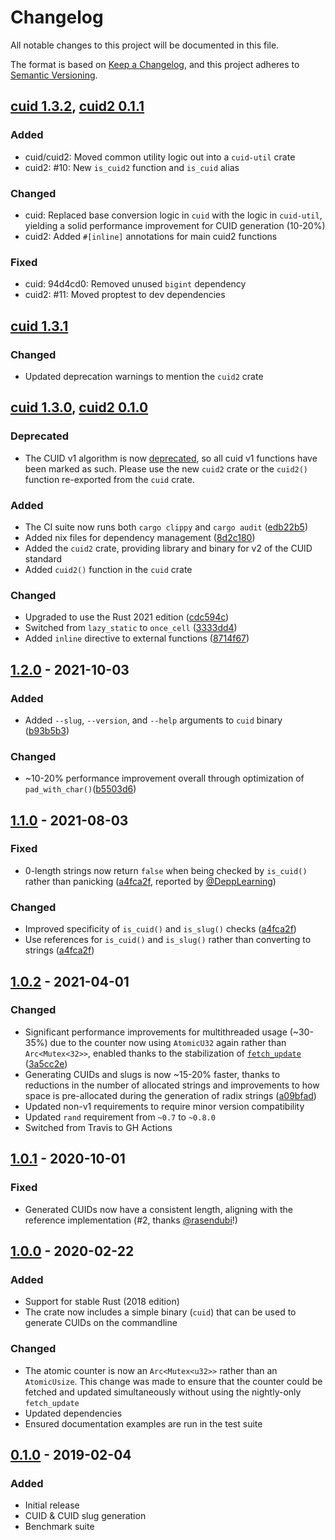 # Changelog

All notable changes to this project will be documented in this file.

The format is based on [Keep a Changelog](https://keepachangelog.com/en/1.0.0/),
and this project adheres to [Semantic Versioning](https://semver.org/spec/v2.0.0.html).

## [cuid 1.3.2], [cuid2 0.1.1]

### Added

- cuid/cuid2: Moved common utility logic out into a `cuid-util` crate
- cuid2: #10: New `is_cuid2` function and `is_cuid` alias

### Changed

- cuid: Replaced base conversion logic in `cuid` with the logic in `cuid-util`,
  yielding a solid performance improvement for CUID generation (10-20%)
- cuid2: Added `#[inline]` annotations for main cuid2 functions

### Fixed

- cuid: 94d4cd0: Removed unused `bigint` dependency
- cuid2: #11: Moved proptest to dev dependencies

## [cuid 1.3.1]

### Changed

- Updated deprecation warnings to mention the `cuid2` crate

## [cuid 1.3.0], [cuid2 0.1.0]

### Deprecated

- The CUID v1 algorithm is now [deprecated](https://github.com/mplanchard/cuid-rust/issues/4),
  so all cuid v1 functions have been marked as such. Please use the new `cuid2`
  crate or the `cuid2()` function re-exported from the `cuid` crate.

### Added

- The CI suite now runs both `cargo clippy` and `cargo audit` ([edb22b5])
- Added nix files for dependency management ([8d2c180])
- Added the `cuid2` crate, providing library and binary for v2 of the CUID
  standard
- Added `cuid2()` function in the `cuid` crate

### Changed

- Upgraded to use the Rust 2021 edition ([cdc594c])
- Switched from `lazy_static` to `once_cell` ([3333dd4])
- Added `inline` directive to external functions ([8714f67])

## [1.2.0] - 2021-10-03

### Added

- Added `--slug`, `--version`, and `--help` arguments to `cuid` binary ([b93b5b3])

### Changed

- ~10-20% performance improvement overall through optimization of 
`pad_with_char()`([b5503d6])

## [1.1.0] - 2021-08-03

### Fixed

- 0-length strings now return `false` when being checked by `is_cuid()` rather
  than panicking ([a4fca2f], reported by [@DeppLearning](https://github.com/DeppLearning))

### Changed

- Improved specificity of `is_cuid()` and `is_slug()` checks ([a4fca2f])
- Use references for `is_cuid()` and `is_slug()` rather than converting to
  strings ([a4fca2f])

## [1.0.2] - 2021-04-01

### Changed

- Significant performance improvements for multithreaded usage (~30-35%) due to
  the counter now using `AtomicU32` again rather than `Arc<Mutex<32>>`, enabled
  thanks to the stabilization of [`fetch_update`](https://doc.rust-lang.org/std/sync/atomic/struct.AtomicU32.html#method.fetch_update)
  ([3a5cc2e](https://github.com/mplanchard/cuid-rust/commit/3a5cc2e))
- Generating CUIDs and slugs is now ~15-20% faster, thanks to reductions in the
  number of allocated strings and improvements to how space is pre-allocated
  during the generation of radix strings ([a09bfad](https://github.com/mplanchard/cuid-rust/commit/a09bfad))
- Updated non-v1 requirements to require minor version compatibility
- Updated `rand` requirement from `~0.7` to `~0.8.0`
- Switched from Travis to GH Actions

## [1.0.1] - 2020-10-01

### Fixed

- Generated CUIDs now have a consistent length, aligning with the
  reference implementation (#2, thanks [@rasendubi]!)

## [1.0.0] - 2020-02-22

### Added

- Support for stable Rust (2018 edition)
- The crate now includes a simple binary (`cuid`) that can be used to generate
  CUIDs on the commandline

### Changed

- The atomic counter is now an `Arc<Mutex<u32>>` rather than an `AtomicUsize`.
  This change was made to ensure that the counter could be fetched and
  updated simultaneously without using the nightly-only `fetch_update`
- Updated dependencies
- Ensured documentation examples are run in the test suite

## [0.1.0] - 2019-02-04

### Added

- Initial release
- CUID & CUID slug generation
- Benchmark suite

[unreleased]: https://github.com/mplanchard/cuid-rust/compare/cuid2-v0.1.0...HEAD
[cuid 1.3.2]: https://github.com/mplanchard/cuid-rust/compare/cuid-v1.3.1...cuid-v1.3.2
[cuid2 0.1.1]: https://github.com/mplanchard/cuid-rust/compare/cuid2-v0.1.0...cuid2-v0.1.1
[cuid 1.3.1]: https://github.com/mplanchard/cuid-rust/compare/cuid-v1.3.0...cuid-v1.3.1
[cuid2 1.3.1]: https://github.com/mplanchard/cuid-rust/compare/v1.2.0...cuid2-v0.1.0
[cuid2 0.1.0]: https://github.com/mplanchard/cuid-rust/compare/v1.2.0...cuid2-v0.1.0
[cuid 1.3.0]: https://github.com/mplanchard/cuid-rust/compare/v1.2.0...cuid-v1.3.0
[1.2.0]: https://github.com/mplanchard/cuid-rust/compare/v1.1.0...v1.2.0
[1.1.0]: https://github.com/mplanchard/cuid-rust/compare/v1.0.2...v1.1.0
[1.0.2]: https://github.com/mplanchard/cuid-rust/compare/v1.0.1...v1.0.2
[1.0.1]: https://github.com/mplanchard/cuid-rust/compare/v1.0.0...v1.0.1
[1.0.0]: https://github.com/mplanchard/cuid-rust/compare/v0.1.0...v1.0.0
[0.1.0]: https://github.com/mplanchard/cuid-rust/compare/b691e4c32e25d7239157e85598c74a9f59124417...v0.1.0
[@rasendubi]: https://github.com/rasendubi
[8714f67]: https://github.com/mplanchard/cuid-rust/commit/8714f67
[3333dd4]: https://github.com/mplanchard/cuid-rust/commit/3333dd4
[cdc594c]: https://github.com/mplanchard/cuid-rust/commit/cdc594c
[edb22b5]: https://github.com/mplanchard/cuid-rust/commit/edb22b5
[8d2c180]: https://github.com/mplanchard/cuid-rust/commit/8d2c180
[a4fca2f]: https://github.com/mplanchard/cuid-rust/commit/a4fca2f
[b5503d6]: https://github.com/mplanchard/cuid-rust/commit/b5503d6 
[b93b5b3]: https://github.com/mplanchard/cuid-rust/commit/b93b5b3 
